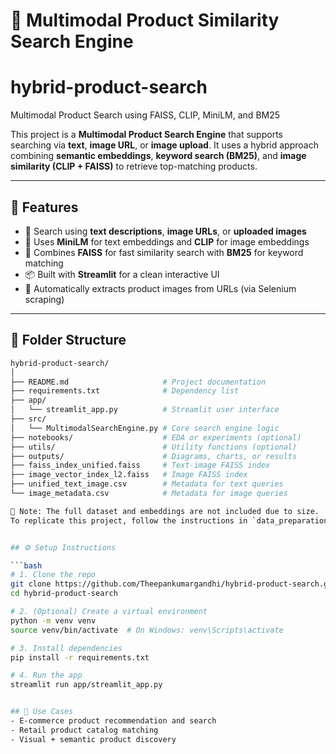 # 🧠 Multimodal Product Similarity Search Engine
# hybrid-product-search
Multimodal Product Search using FAISS, CLIP, MiniLM, and BM25

This project is a **Multimodal Product Search Engine** that supports searching via **text**, **image URL**, or **image upload**. It uses a hybrid approach combining **semantic embeddings**, **keyword search (BM25)**, and **image similarity (CLIP + FAISS)** to retrieve top-matching products.

---

## 🚀 Features

- 🔎 Search using **text descriptions**, **image URLs**, or **uploaded images**
- 🤖 Uses **MiniLM** for text embeddings and **CLIP** for image embeddings
- 🧠 Combines **FAISS** for fast similarity search with **BM25** for keyword matching
- 📦 Built with **Streamlit** for a clean interactive UI
- 📸 Automatically extracts product images from URLs (via Selenium scraping)

---

## 📁 Folder Structure

```bash
hybrid-product-search/
│
├── README.md                     # Project documentation
├── requirements.txt              # Dependency list
├── app/
│   └── streamlit_app.py          # Streamlit user interface
├── src/
│   └── MultimodalSearchEngine.py # Core search engine logic
├── notebooks/                    # EDA or experiments (optional)
├── utils/                        # Utility functions (optional)
├── outputs/                      # Diagrams, charts, or results
├── faiss_index_unified.faiss     # Text-image FAISS index
├── image_vector_index_l2.faiss   # Image FAISS index
├── unified_text_image.csv        # Metadata for text queries
└── image_metadata.csv            # Metadata for image queries

📁 Note: The full dataset and embeddings are not included due to size. 
To replicate this project, follow the instructions in `data_preparation.md` (coming soon) or contact me for access.


## ⚙️ Setup Instructions

```bash
# 1. Clone the repo
git clone https://github.com/Theepankumargandhi/hybrid-product-search.git
cd hybrid-product-search

# 2. (Optional) Create a virtual environment
python -m venv venv
source venv/bin/activate  # On Windows: venv\Scripts\activate

# 3. Install dependencies
pip install -r requirements.txt

# 4. Run the app
streamlit run app/streamlit_app.py


## 💼 Use Cases
- E-commerce product recommendation and search
- Retail product catalog matching
- Visual + semantic product discovery



